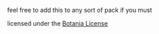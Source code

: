 feel free to add this to any sort of pack if you must

licensed under the [Botania License](http://botaniamod.net/license.php)
